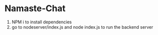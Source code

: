 # Namaste-Chat

1. NPM i  to install dependencies
2. go to nodeserver/index.js and node index.js  to run the backend server

